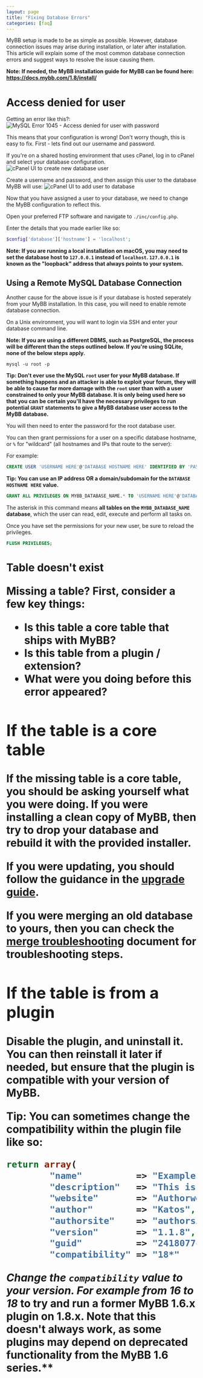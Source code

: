 ```yaml
---
layout: page
title: "Fixing Database Errors"
categories: [faq]
---
```


MyBB setup is made to be as simple as possible. However, database connection issues may arise during installation, or later after installation. This article will explain some of the most common database connection errors and suggest ways to resolve the issue causing them.

**Note: If needed, the MyBB installation guide for MyBB can be found here: https://docs.mybb.com/1.8/install/**

# Access denied for user
Getting an error like this?:
![MySQL Error 1045 - Access denied for user with password](/assets/images/faq/dberrors-1045-MySQL-access-denied.png "Access Denied database")

This means that your configuration is wrong! Don't worry though, this is easy to fix.
First - lets find out our username and password.

If you're on a shared hosting environment that uses cPanel, log in to cPanel and select your database configuration.
![cPanel UI to create new database user](/assets/images/faq/dberrors-cpanel-create-db-user.png "cPanel database account")

Create a username and password, and then assign this user to the database MyBB will use:
![cPanel UI to add user to database](/assets/images/faq/dberrors-cpanel-add-user-to-db.png "Assign user to database")

Now that you have assigned a user to your database, we need to change the MyBB configuration to reflect this.

Open your preferred FTP software and navigate to `./inc/config.php`.

Enter the details that you made earlier like so:

```php
$config['database']['hostname'] = 'localhost';
```

**Note: If you are running a local installation on macOS, you may need to set the database host to `127.0.0.1` instead of `localhost`. `127.0.0.1` is known as the "loopback" address that always points to your system.**

## Using a Remote MySQL Database Connection

Another cause for the above issue is if your database is hosted seperately from your MyBB installation. In this case, you will need to enable remote database connection.

On a Unix environment, you will want to login via SSH and enter your database command line.

**Note: If you are using a different DBMS, such as PostgreSQL, the process will be different than the steps outlined below. If you're using SQLite, none of the below steps apply.**

```
mysql -u root -p
```
**Tip: Don't ever use the MySQL `root` user for your MyBB database. If something happens and an attacker is able to exploit your forum, they will be able to cause far more damage with the `root` user than with a user constrained to only your MyBB database. It is only being used here so that you can be certain you'll have the necessary privileges to run potential `GRANT` statements to give a MyBB database user access to the MyBB database.**

You will then need to enter the password for the root database user.

You can then grant permissions for a user on a specific database hostname, or `%` for "wildcard" (all hostnames and IPs that route to the server):

For example:

```sql
CREATE USER 'USERNAME HERE'@'DATABASE HOSTNAME HERE' IDENTIFIED BY 'PASSWORD HERE';
```

**Tip: You can use an IP address OR a domain/subdomain for the `DATABASE HOSTNAME HERE` value.**

```sql
GRANT ALL PRIVILEGES ON MYBB_DATABASE_NAME.* TO 'USERNAME HERE'@'DATABASE HOSTNAME HERE';
```

The asterisk in this command means **all tables on the `MYBB_DATABASE_NAME` database**, which the user can read, edit, execute and perform all tasks on.

Once you have set the permissions for your new user, be sure to reload the privileges.

```sql
FLUSH PRIVILEGES;
```

# Table <table> doesn't exist

Missing a table? First, consider a few key things:

- Is this table a core table that ships with MyBB?
- Is this table from a plugin / extension?
- What were you doing before this error appeared?

## If the table is a core table

If the missing table is a core table, you should be asking yourself what you were doing. If you were installing a clean copy of MyBB, then try to drop your database and rebuild it with the provided installer.

If you were updating, you should follow the guidance in the [upgrade guide](https://docs.mybb.com/1.8/install/upgrade/).

If you were merging an old database to yours, then you can check the [merge troubleshooting](https://docs.mybb.com/1.8/merge/troubleshooting/) document for troubleshooting steps.

## If the table is from a plugin

Disable the plugin, and uninstall it. You can then reinstall it later if needed, but ensure that the plugin is compatible with your version of MyBB.

**Tip: You can sometimes change the compatibility within the plugin file like so:**

```php
return array(
		"name"			=> "Example Plugin",
		"description"	=> "This is an example Plugin.",
		"website"		=> "Authorwebsite.com/plugin/",
		"author"		=> "Katos",
		"authorsite"	=> "authorsite.com",
		"version"		=> "1.1.8",
		"guid" 			=> "2418077c65561fe2bd0ac601bdb0c889",
		"compatibility" => "18*"
```

**Change the `compatibility` value to your version. For example from 16* to 18* to try and run a former MyBB 1.6.x plugin on 1.8.x. Note that this doesn't always work, as some plugins may depend on deprecated functionality from the MyBB 1.6 series.**
